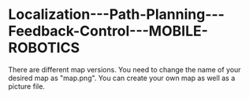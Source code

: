 # Localization---Path-Planning---Feedback-Control---MOBILE-ROBOTICS
There are different map versions. You need to change the name of your desired map as "map.png". You can create your own map as well as a picture file.
